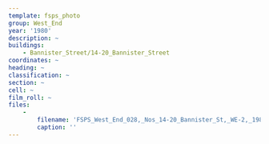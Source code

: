 ```yaml
---
template: fsps_photo
group: West_End
year: '1980'
description: ~
buildings:
    - Bannister_Street/14-20_Bannister_Street
coordinates: ~
heading: ~
classification: ~
section: ~
cell: ~
film_roll: ~
files:
    -
        filename: 'FSPS_West_End_028,_Nos_14-20_Bannister_St,_WE-2,_1980.png'
        caption: ''
---
```

